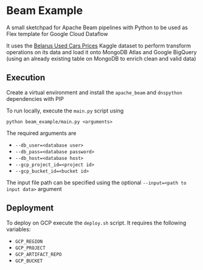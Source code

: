# Beam Example

A small sketchpad for Apache Beam pipelines with Python to be used as Flex template for Google Cloud Dataflow

It uses the [Belarus Used Cars Prices](https://www.kaggle.com/datasets/slavapasedko/belarus-used-cars-prices) Kaggle dataset to perform transform operations on its data and load it onto MongoDB Atlas and Google BigQuery (using an already existing table on MongoDB to enrich clean and valid data)

## Execution

Create a virtual environment and install the `apache_beam` and `dnspython` dependencies with PIP

To run locally, execute the `main.py` script using

`python beam_example/main.py <arguments>`

The required arguments are

- `--db_user=<database user>`
- `--db_pass=<database password>`
- `--db_host=<database host>`
- `--gcp_project_id=<project id>`
- `--gcp_bucket_id=<bucket id>`

The input file path can be specified using the optional `--input=<path to input data>` argument

## Deployment

To deploy on GCP execute the `deploy.sh` script. It requires the following variables:
- `GCP_REGION`
- `GCP_PROJECT`
- `GCP_ARTIFACT_REPO`
- `GCP_BUCKET`